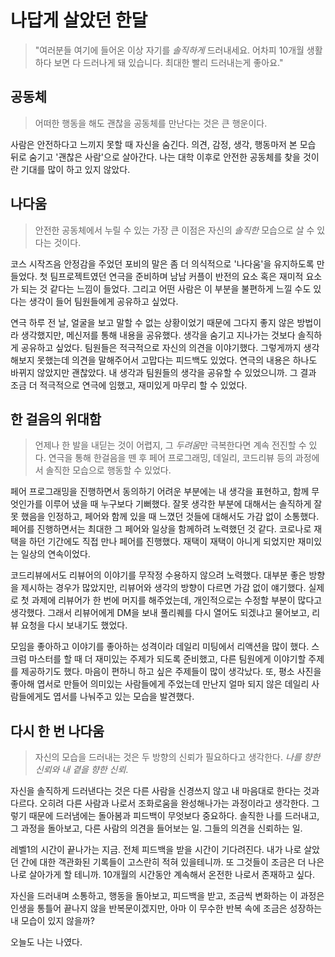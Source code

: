 # 나답게 살았던 한달
> "여러분들 여기에 들어온 이상 자기를 *솔직하게* 드러내세요. 어차피 10개월 생활하다 보면 다 드러나게 돼 있습니다. 최대한 빨리 드러내는게 좋아요."


## 공동체
  
> 어떠한 행동을 해도 괜찮을 공동체를 만난다는 것은 큰 행운이다.

사람은 안전하다고 느끼지 못할 때 자신을 숨긴다. 의견, 감정, 생각, 행동마저 본 모습 뒤로 숨기고 '괜찮은 사람'으로 살아간다. 나는 대학 이후로 안전한 공동체를 찾을 것이란 기대를 많이 하고 있지 않았다. 
  


## 나다움
  
> 안전한 공동체에서 누릴 수 있는 가장 큰 이점은 자신의 *솔직한* 모습으로 살 수 있다는 것이다.

코스 시작즈음 안정감을 주었던 포비의 말은 좀 더 의식적으로 '나다움'을 유지하도록 만들었다. 첫 팀프로젝트였던 연극을 준비하며 남남 커플이 반전의 요소 혹은 재미적 요소가 되는 것 같다는 느낌이 들었다. 그리고 어떤 사람은 이 부분을 불편하게 느낄 수도 있다는 생각이 들어 팀원들에게 공유하고 싶었다.
  


연극 하루 전 날, 얼굴을 보고 말할 수 없는 상황이었기 때문에 그다지 좋지 않은 방법이라 생각했지만, 메신저를 통해 내용을 공유했다. 생각을 숨기고 지나가는 것보다 솔직하게 공유하고 싶었다. 팀원들은 적극적으로 자신의 의견을 이야기했다. 그렇게까지 생각해보지 못했는데 의견을 말해주어서 고맙다는 피드백도 있었다. 연극의 내용은 하나도 바뀌지 않았지만 괜찮았다. 내 생각과 팀원들의 생각을 공유할 수 있었으니까. 그 결과 조금 더 적극적으로 연극에 임했고, 재미있게 마무리 할 수 있었다.
  


## 한 걸음의 위대함
  
> 언제나 한 발을 내딛는 것이 어렵지, 그 *두려움*만 극복한다면 계속 전진할 수 있다. 연극을 통해 한걸음을 뗀 후 페어 프로그래밍, 데일리, 코드리뷰 등의 과정에서 솔직한 모습으로 행동할 수 있었다.

페어 프로그래밍을 진행하면서 동의하기 어려운 부분에는 내 생각을 표현하고, 함께 무엇인가를 이루어 냈을 때 누구보다 기뻐했다. 잘못 생각한 부분에 대해서는 솔직하게 잘 못 했음을 인정하고, 페어와 함께 있을 때 느꼈던 것들에 대해서도 가감 없이 소통했다. 페어를 진행하면서는 최대한 그 페어와 일상을 함께하려 노력했던 것 같다. 코로나로 재택을 하던 기간에도 직접 만나 페어를 진행했다. 재택이 재택이 아니게 되었지만 재미있는 일상의 연속이었다.
  


코드리뷰에서도 리뷰어의 이야기를 무작정 수용하지 않으려 노력했다. 대부분 좋은 방향을 제시하는 경우가 많았지만, 리뷰어와 생각의 방향이 다르면 가감 없이 얘기했다. 실제로 첫 과제에 리뷰어가 한 번에 머지를 해주었는데, 개인적으로는 수정할 부분이 많다고 생각했다. 그래서 리뷰어에게 DM을 보내 풀리퀘를 다시 열어도 되겠냐고 물어보고, 리뷰 요청을 다시 보내기도 했었다.
  


모임을 좋아하고 이야기를 좋아하는 성격이라 데일리 미팅에서 리액션을 많이 했다. 스크럼 마스터를 할 때 더 재미있는 주제가 되도록 준비했고, 다른 팀원에게 이야기할 주제를 제공하기도 했다. 마음이 편하니 하고 싶은 주제들이 많이 생각났다. 또, 평소 사진을 좋아해 엽서로 만들어 의미있는 사람들에게 주었는데 만난지 얼마 되지 않은 데일리 사람들에게도 엽서를 나눠주고 있는 모습을 발견했다.
  


## 다시 한 번 나다움
  
> 자신의 모습을 드러내는 것은 두 방향의 신뢰가 필요하다고 생각한다. *나를 향한 신뢰와 내 곁을 향한 신뢰*.  

자신을 솔직하게 드러낸다는 것은 다른 사람을 신경쓰지 않고 내 마음대로 한다는 것과 다르다. 오히려 다른 사람과 나로서 조화로움을 완성해나가는 과정이라고 생각한다. 그렇기 때문에 드러냄에는 돌아봄과 피드백이 무엇보다 중요하다. 솔직한 나를 드러내고, 그 과정을 돌아보고, 다른 사람의 의견을 들어보는 일. 그들의 의견을 신뢰하는 일.   
  

레벨1의 시간이 끝나가는 지금. 전체 피드백을 받을 시간이 기다려진다. 내가 나로 살았던 간에 대한 객관화된 기록들이 고스란히 적혀 있을테니까. 또 그것들이 조금은 더 나은 나로 살아가게 할 테니까. 10개월의 시간동안 계속해서 온전한 나로서 존재하고 싶다.


자신을 드러내며 소통하고, 행동을 돌아보고, 피드백을 받고, 조금씩 변화하는 이 과정은 인생을 통틀어 끝나지 않을 반복문이겠지만, 아마 이 무수한 반복 속에 조금은 성장하는 내 모습이 있지 않을까?

오늘도 나는 나였다.

